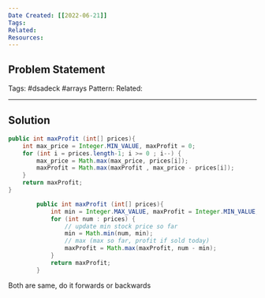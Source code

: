 ```yaml
---
Date Created: [[2022-06-21]]
Tags: 
Related: 
Resources: 
---
```


## Problem Statement


Tags:  #dsadeck  #arrays
Pattern: 
Related: 

---

## Solution
``` java
public int maxProfit (int[] prices){
	int max_price = Integer.MIN_VALUE, maxProfit = 0;
	for (int i = prices.length-1; i >= 0 ; i--) {
		max_price = Math.max(max_price, prices[i]);
		maxProfit = Math.max(maxProfit , max_price - prices[i]);
	}
	return maxProfit;
}
```


``` java
	    public int maxProfit (int[] prices){
			int min = Integer.MAX_VALUE, maxProfit = Integer.MIN_VALUE;
			for (int num : prices) {
				// update min stock price so far
				min = Math.min(num, min);
				// max (max so far, profit if sold today)
				maxProfit = Math.max(maxProfit, num - min);
			}
			return maxProfit;
	    }
```

Both are same, do it forwards or backwards

